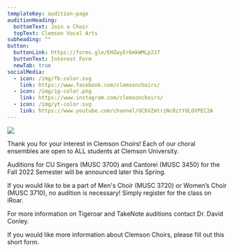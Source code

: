 ```yaml
---
templateKey: audition-page
auditionHeading:
  bottomText: Join a Choir
  topText: Clemson Vocal Arts
subheading: ""
button:
  buttonLink: https://forms.gle/EHZwyEr6mkWMLp2J7
  buttonText: Interest Form
  newTab: true
socialMedia:
  - icon: /img/fb-color.svg
    link: https://www.facebook.com/clemsonchoirs/
  - icon: /img/ig-color.png
    link: https://www.instagram.com/clemsonchoirs/
  - icon: /img/yt-color.svg
    link: https://www.youtube.com/channel/UCbVZmtrzNcRztYdLOYPEC2A
---
```

![](/img/level3-clemsonuniversitychoirs_rgb_collegeof-codip.jpg)

Thank you for your interest in Clemson Choirs! Each of our choral ensembles are open to ALL students at Clemson University. 

Auditions for CU Singers (MUSC 3700) and Cantorei (MUSC 3450) for the Fall 2022 Semester will be announced later this Spring.

If you would like to be a part of Men's Choir (MUSC 3720) or Women’s Choir (MUSC 3710), no audition is necessary! Simply register for the class on iRoar. 

For more information on Tigeroar and TakeNote auditions contact Dr. David Conley.

If you would like more information about Clemson Choirs, please fill out this short form.